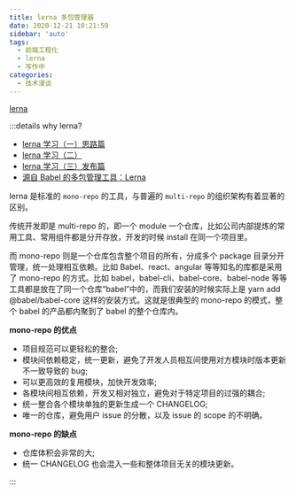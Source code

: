 ```yaml
---
title: lerna 多包管理器
date: 2020-12-21 10:21:59
sidebar: 'auto'
tags:
  - 前端工程化
  - lerna
  - 写作中
categories:
  - 技术漫谈
---
```


[lerna](https://github.com/lerna/lerna)

:::details why lerna?

- [lerna 学习（一）思路篇](https://www.notion.so/lerna-46698561615e401bb0c354b6d80d3cba)
- [lerna 学习（二）](https://www.notion.so/lerna-b9fb718a0ce74664884ea61112938c91)
- [lerna 学习（三）发布篇](https://www.notion.so/lerna-b96d60a9f4494121990337b2b858870c)
- [源自 Babel 的多包管理工具：Lerna](https://mp.weixin.qq.com/s/6VXTi8utr5ig7VBfkJxttA)

lerna 是标准的 `mono-repo` 的工具，与普遍的 `multi-repo` 的组织架构有着显著的区别。

传统开发即是 multi-repo 的，即一个 module 一个仓库，比如公司内部提炼的常用工具、常用组件都是分开存放，开发的时候 install 在同一个项目里。

而 mono-repo 则是一个仓库包含整个项目的所有，分成多个 package 目录分开管理，统一处理相互依赖。比如 Babel、react、angular 等等知名的库都是采用了 mono-repo 的方式。比如 babel，babel-cli、babel-core、babel-node 等等工具都是放在了同一个仓库“babel”中的，而我们安装的时候实际上是 yarn add @babel/babel-core 这样的安装方式。这就是很典型的 mono-repo 的模式，整个 babel 的产品都内聚到了 babel 的整个仓库内。

**mono-repo 的优点**

- 项目规范可以更轻松的整合;
- 模块间依赖稳定，统一更新，避免了开发人员相互间使用对方模块时版本更新不一致导致的 bug;
- 可以更高效的复用模块，加快开发效率;
- 各模块间相互依赖，开发又相对独立，避免对于特定项目的过强的耦合;
- 统一整合各个模块单独的更新生成一个 CHANGELOG;
- 唯一的仓库，避免用户 issue 的分散，以及 issue 的 scope 的不明确。

**mono-repo 的缺点**

- 仓库体积会非常的大;
- 统一 CHANGELOG 也会混入一些和整体项目无关的模块更新。

:::
